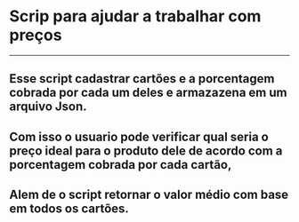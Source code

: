 # Scrip para ajudar a trabalhar com preços
--- 

## Esse script cadastrar cartões e a porcentagem cobrada por cada um deles e armazazena em um arquivo Json.
## Com isso o usuario pode verificar qual seria o preço ideal para o produto dele de acordo com a porcentagem cobrada por cada cartão,
## Alem de o script retornar o valor médio com base em todos os cartões.
